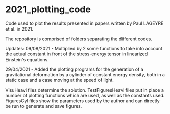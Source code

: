 # 2021_plotting_code
Code used to plot the results presented in papers written by Paul LAGEYRE et al. in 2021.

The repository is comprised of folders separating the different codes.

Updates:
09/08/2021 - Multiplied by 2 some functions to take into account the actual constant in front of the stress-energy tensor in linearized Einstein's equations.

29/04/2021 - Added the plotting programs for the generation of a gravitational deformation by a cylinder of constant energy density, both in a static case and a case moving at the speed of light.

VisuHeavi files determine the solution.
TestFiguresHeavi files put in place a number of plotting functions which are used, as well as the constants used.
FiguresCyl files show the parameters used by the author and can directly be run to generate and save figures.
